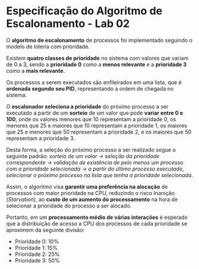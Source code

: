 # Especificação do Algoritmo de Escalonamento - Lab 02

O **algoritmo de escalonamento** de processos foi implementado seguindo o modelo de loteria com prioridade.

Existem **quatro classes de prioridade** no sistema com valores que variam de 0 a 3, sendo a **prioridade 0** como a **menos relevante** e a **prioridade 3** como a **mais relevante**.

Os processos a serem executados são enfileirados em uma lista, que é **ordenada segundo seu PID**, representando a ordem de chegada no sistema.

O **escalonador seleciona a prioridade** do próximo processo a ser executado a partir de um **sorteio** de um valor que pode **variar entre 0 e 100**, onde os valores menores que 10 representam a prioridade 0, os menores que 25 e maiores que 10 representam a prioridade 1, os maiores que 25 e menores que 50 representam a prioridade 2, e os maiores que 50 representam a prioridade 3.

Desta forma, a seleção do próximo processo a ser realizado segue o seguinte padrão: *sorteio de um valor -> seleção da prioridade correspondente -> validação de existência de pelo menos um processo com a prioridade selecionada -> a partir do último processo executado, selecionar o próximo processo na lista que tenha a prioridade selecionada*.

Assim, o algoritmo visa **garantir uma preferência na alocação** de processos com maior prioridade na CPU, reduzindo o risco Inanição (*Starvation*), ao **custo de um aumento do processamento** na hora de selecionar a prioridade do processo a ser alocado.

Portanto, em um **processamento médio de várias interações** é esperado que a distribuição de acesso a CPU dos processos de cada prioridade se aproximem da seguinte divisão: 

- Prioridade 0: 10%
- Prioridade 1: 15%
- Prioridade 2: 25%
- Prioridade 3: 50%
